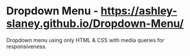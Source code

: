 # Dropdown Menu - https://ashley-slaney.github.io/Dropdown-Menu/

Dropdown menu using only HTML & CSS with media queries for responsiveness.

